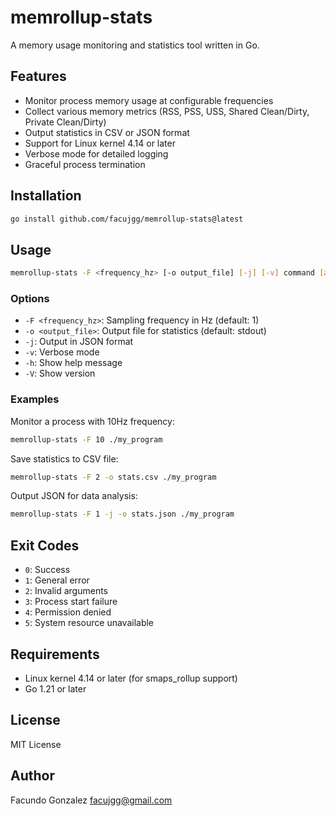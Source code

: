 # memrollup-stats

A memory usage monitoring and statistics tool written in Go.

## Features

- Monitor process memory usage at configurable frequencies
- Collect various memory metrics (RSS, PSS, USS, Shared Clean/Dirty, Private Clean/Dirty)
- Output statistics in CSV or JSON format
- Support for Linux kernel 4.14 or later
- Verbose mode for detailed logging
- Graceful process termination

## Installation

```bash
go install github.com/facujgg/memrollup-stats@latest
```

## Usage

```bash
memrollup-stats -F <frequency_hz> [-o output_file] [-j] [-v] command [args...]
```

### Options

- `-F <frequency_hz>`: Sampling frequency in Hz (default: 1)
- `-o <output_file>`: Output file for statistics (default: stdout)
- `-j`: Output in JSON format
- `-v`: Verbose mode
- `-h`: Show help message
- `-V`: Show version

### Examples

Monitor a process with 10Hz frequency:

```bash
memrollup-stats -F 10 ./my_program
```

Save statistics to CSV file:

```bash
memrollup-stats -F 2 -o stats.csv ./my_program
```

Output JSON for data analysis:

```bash
memrollup-stats -F 1 -j -o stats.json ./my_program
```

## Exit Codes

- `0`: Success
- `1`: General error
- `2`: Invalid arguments
- `3`: Process start failure
- `4`: Permission denied
- `5`: System resource unavailable

## Requirements

- Linux kernel 4.14 or later (for smaps_rollup support)
- Go 1.21 or later

## License

MIT License

## Author

Facundo Gonzalez <facujgg@gmail.com>
